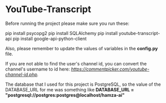 # YouTube-Transcript

Before running the project please make sure you run these:

pip install psycopg2
pip install SQLAlchemy
pip install youtube-transcript-api
pip install google-api-python-client

Also, please remember to update the values of variables in the **config.py** file.

If you are not able to find the user's channel id, you can convert the channel's username to id here: _https://commentpicker.com/youtube-channel-id.php._

The database that I used for this project is PostgreSQL, so the value of the DATABASE_URL for me was something like **DATABASE_URL = "postgresql://postgres:postgres@localhost/hamza-ai"**
